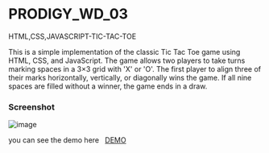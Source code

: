 # PRODIGY_WD_03

HTML,CSS,JAVASCRIPT-TIC-TAC-TOE

<P>This is a simple implementation of the classic Tic Tac Toe game using HTML, CSS, and JavaScript. The game allows two players to take turns marking spaces in a 3×3 grid with 'X' or 'O'. The first player to align three of their marks horizontally, vertically, or diagonally wins the game. If all nine spaces are filled without a winner, the game ends in a draw.</P>

<h3>Screenshot</h3>

![image](https://github.com/Golla-Rakesh21/PRODIGY_WD_03/assets/164481514/55701ed5-4f1f-4e3f-8806-cbc066d58833)


<p>you can see the demo here &nbsp; <a href="https://golla-rakesh21.github.io/PRODIGY_WD_03/">DEMO</a></p>
